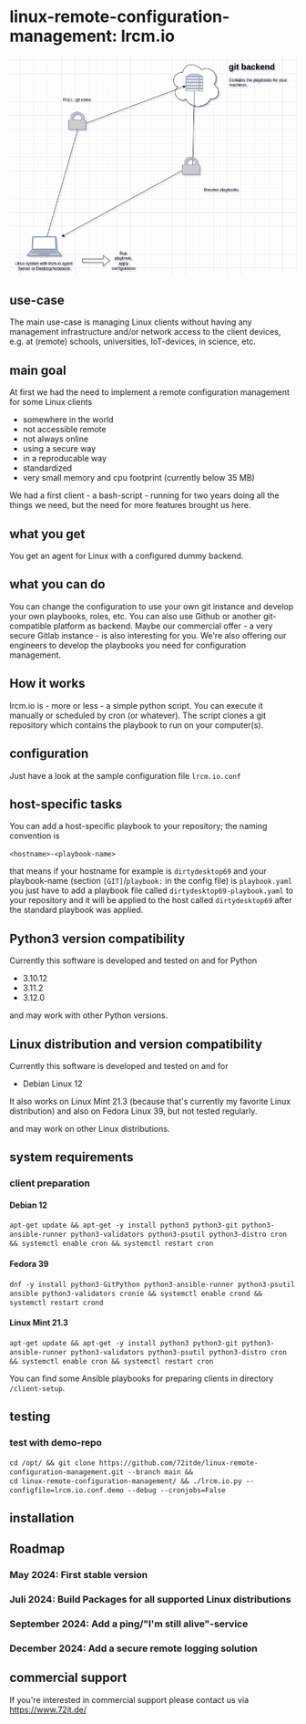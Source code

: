 # linux-remote-configuration-management: lrcm.io

![lrcm.io main image](./lrcm.io.drawio.png)

## use-case

The main use-case is managing Linux clients without having any management infrastructure and/or network access to the client devices, e.g. at (remote) schools, universities, IoT-devices, in science, etc.

## main goal

At first we had the need to implement a remote configuration management for some Linux clients

- somewhere in the world
- not accessible remote
- not always online
- using a secure way
- in a reproducable way
- standardized
- very small memory and cpu footprint (currently below 35 MB)

We had a first client - a bash-script - running for two years doing all the things we need, but the need for more features brought us here.

## what you get

You get an agent for Linux with a configured dummy backend.

## what you can do

You can change the configuration to use your own git instance and develop your own playbooks, roles, etc. You can also use Github or another git-compatible platform as backend. Maybe our commercial offer - a very secure Gitlab instance - is also interesting for you. We're also offering our engineers to develop the playbooks you need for configuration management.

## How it works

lrcm.io is - more or less - a simple python script. You can execute it manually or scheduled by cron (or whatever). The script clones a git repository which contains the playbook to run on your computer(s).

## configuration

Just have a look at the sample configuration file `lrcm.io.conf`

## host-specific tasks

You can add a host-specific playbook to your repository; the naming convention is 

`<hostname>-<playbook-name>`

that means if your hostname for example is `dirtydesktop69` and your playbook-name (section `[GIT]`/`playbook:` in the config file) is `playbook.yaml` you just have to add a playbook file called `dirtydesktop69-playbook.yaml` to your repository and it will be applied to the host called `dirtydesktop69` after the standard playbook was applied. 

## Python3 version compatibility

Currently this software is developed and tested on and for Python

- 3.10.12
- 3.11.2
- 3.12.0

and may work with other Python versions.

## Linux distribution and version compatibility

Currently this software is developed and tested on and for

- Debian Linux 12

It also works on Linux Mint 21.3 (because that's currently my favorite Linux distribution) and also on Fedora Linux 39, but not tested regularly.

and may work on other Linux distributions.

## system requirements

### client preparation

#### Debian 12

```
apt-get update && apt-get -y install python3 python3-git python3-ansible-runner python3-validators python3-psutil python3-distro cron && systemctl enable cron && systemctl restart cron
```

#### Fedora 39

```
dnf -y install python3-GitPython python3-ansible-runner python3-psutil ansible python3-validators cronie && systemctl enable crond && systemctl restart crond
```

#### Linux Mint 21.3

```
apt-get update && apt-get -y install python3 python3-git python3-ansible-runner python3-validators python3-psutil python3-distro cron && systemctl enable cron && systemctl restart cron
```

You can find some Ansible playbooks for preparing clients in directory `/client-setup`.

## testing

### test with demo-repo

```
cd /opt/ && git clone https://github.com/72itde/linux-remote-configuration-management.git --branch main && 
cd linux-remote-configuration-management/ && ./lrcm.io.py --configfile=lrcm.io.conf.demo --debug --cronjobs=False
```

## installation

## Roadmap

### May 2024: First stable version

### Juli 2024: Build Packages for all supported Linux distributions

### September 2024: Add a ping/"I'm still alive"-service

### December 2024: Add a secure remote logging solution 

## commercial support

If you're interested in commercial support please contact us via <https://www.72it.de/>